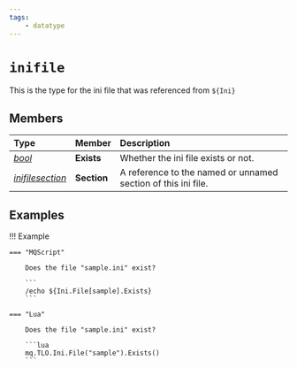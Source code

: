 ```yaml
---
tags:
    - datatype
---
```

# `inifile`

This is the type for the ini file that was referenced from `${Ini}`

## Members

| **Type** | **Member** | **Description** |
| :--- | :--- | :--- |
| [_bool_](datatype-bool.md) | **Exists** | Whether the ini file exists or not. |
| [_inifilesection_](datatype-inifilesection.md) | **Section** | A reference to the named or unnamed section of this ini file. |

## Examples

!!! Example

    === "MQScript"

        Does the file "sample.ini" exist?

        ```
        /echo ${Ini.File[sample].Exists}
        ```

    === "Lua"

        Does the file "sample.ini" exist?

        ```lua
        mq.TLO.Ini.File("sample").Exists()
        ```

